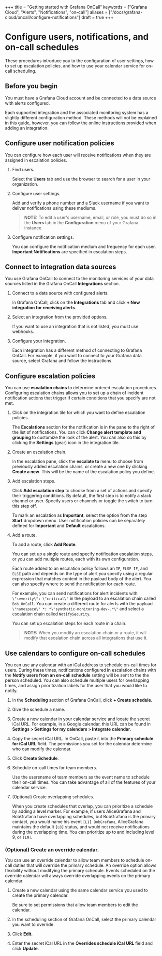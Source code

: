 +++
title = "Getting started with Grafana OnCall"
keywords = ["Grafana Cloud", "Alerts", "Notifications", "on-call"]
aliases = ["/docs/grafana-cloud/oncall/configure-notifications"]
draft = true
+++

# Configure users, notifications, and on-call schedules

These procedures introduce you to the configuration of user settings, how to set up escalation policies, and how to use your calendar service for on-call scheduling.  

## Before you begin 

You must have a Grafana Cloud account and be connected to a data source with alerts configured. 

Each supported integration and the associated monitoring system has a slightly different configuration method. These methods will not be explained in this guide, however, you can follow the online instructions provided when adding an integration. 

## Configure user notification policies

You can configure how each user will receive notifications when they are assigned in escalation policies. 

1. Find users.
    
    Select the **Users** tab and use the browser to search for a user in your organization.

1. Configure user settings.

    Add and verify a phone number and a Slack username if you want to deliver notifications using these mediums.
    <br> 

    >**NOTE:** To edit a user's username, email, or role, you must do so in the **Users** tab in the **Configuration** menu of your Grafana instance. 

1. Configure notification settings.
    
    You can configure the notification medium and frequency for each user. **Important Notifications** are specified in escalation steps. 

## Connect to integration data sources

You use Grafana OnCall to connect to the monitoring services of your data sources listed in the Grafana OnCall **Integrations** section.

1. Connect to a data source with configured alerts.
    
    In Grafana OnCall, click on the **Integrations** tab and click **+ New integration for receiving alerts**.

1. Select an integration from the provided options.
    
    If you want to use an integration that is not listed, you must use webhooks.

1. Configure your integration.
    
    Each integration has a different method of connecting to Grafana OnCall. For example, if you want to connect to your Grafana data source, select Grafana and follow the instructions. 

## Configure escalation policies

You can use **escalation chains** to determine ordered escalation procedures. Configuring escalation chains allows you to set up a chain of incident notification actions that trigger if certain conditions that you specify are not met. 

1. Click on the integration tile for which you want to define escalation policies.
    
    The **Escalations** section for the notification is in the pane to the right of the list of notifications. 
    You can click **Change alert template and grouping** to customize the look of the alert. You can also do this by clicking the **Settings** (gear) icon in the integration tile. 

1. Create an escalation chain.
    
    In the escalation pane, click the **escalate to** menu to choose from previously added escalation chains, or create a new one by clicking **Create a new**. This will be the name of the escalation policy you define.  

1. Add escalation steps.

    Click **Add escalation step** to choose from a set of actions and specify their triggering conditions. By default, the first step is to notify a slack channel or user. Specify users or channels or toggle the switch to turn this step off. 

    To mark an escalation as **Important**, select the option from the step **Start** dropdown menu. User notification policies can be separately defined for **Important** and **Default** escalations. 

1. Add a route.

    To add a route, click **Add Route**. 
    
    You can set up a single route and specify notification escalation steps, or you can add multiple routes, each with its own configuration. 

    Each route added to an escalation policy follows an `IF`, `ELSE IF`, and `ELSE` path and depends on the type of alert you specify using a regular expression that matches content in the payload body of the alert. You can also specify where to send the notification for each route. 
    
    For example, you can send notifications for alert incidents with `\"severity\": \"critical\"` in the payload to an escalation chain called `Bob_OnCall`. You can create a different route for alerts with the payload `\"namespace\" *: *\"synthetic-monitoring-dev-.*\"` and select a escalation chain called `NotifySecurity`. 

    You can set up escalation steps for each route in a chain.

    >**NOTE:** When you modify an escalation chain or a route, it will modify that escalation chain across all integrations that use it. 
    
## Use calendars to configure on-call schedules

You can use any calendar with an iCal address to schedule on-call times for users. During these times, notifications configured in escalation chains with the **Notify users from an on-call schedule** setting will be sent to the the person scheduled. You can also schedule multiple users for overlapping times, and assign prioritization labels for the user that you would like to notify.

1. In the **Scheduling** section of Grafana OnCall, click **+ Create schedule**.

1. Give the schedule a name. 

1. Create a new calendar in your calendar service and locate the secret iCal URL. For example, in a Google calendar, this URL can be found in **Settings > Settings for my calendars > Integrate calendar**.

1. Copy the secret iCal URL. In OnCall, paste it into the **Primary schedule for iCal URL** field. 
    The permissions you set for the calendar determine who can modify the calendar. 

1. Click **Create Schedule**.

1. Schedule on-call times for team members.

    Use the usersname of team members as the event name to schedule their on-call times. You can take advantage of all of the features of your calendar service. 

1. (Optional) Create overlapping schedules. 

    When you create schedules that overlap, you can prioritize a schedule by adding a level marker. For example, if users AliceGrafana and BobGrafana have overlapping schedules, but BobGrafana is the primary contact, you would name his event `[L1] BobGrafana`, AliceGrafana maintains the default `[L0]` status, and would not receive notifications during the overlapping time. You can prioritize up to and including level 9, or `[L9]`.

### (Optional) Create an override calendar.

You can use an override calendar to allow team members to schedule on-call duties that will override the primary schedule. An override option allows flexibility without modifying the primary schedule. Events scheduled on the override calendar will always override overlapping events on the primary calendar.

1. Create a new calendar using the same calendar service you used to create the primary calendar.

    Be sure to set permissions that allow team members to edit the calendar. 

1. In the scheduling section of Grafana OnCall, select the primary calendar you want to override. 

1. Click **Edit**. 

1. Enter the secret iCal URL in the **Overrides schedule iCal URL** field and click **Update**.